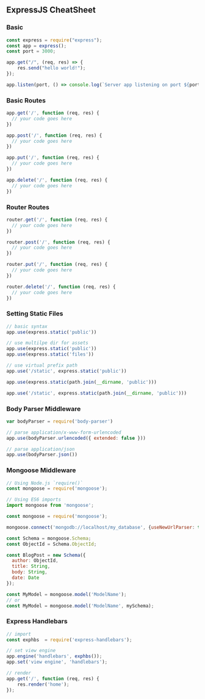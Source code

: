## ExpressJS CheatSheet

### Basic
```javascript
const express = require("express");
const app = express();
const port = 3000;

app.get("/", (req, res) => {
    res.send("hello world!");
});

app.listen(port, () => console.log(`Server app listening on port ${port}!`));
```

### Basic Routes
```javascript
app.get('/', function (req, res) {
  // your code goes here
})
```

```javascript
app.post('/', function (req, res) {
  // your code goes here
})
```

```javascript
app.put('/', function (req, res) {
  // your code goes here
})
```

```javascript
app.delete('/', function (req, res) {
  // your code goes here
})
```


### Router Routes
```javascript
router.get('/', function (req, res) {
  // your code goes here
})
```

```javascript
router.post('/', function (req, res) {
  // your code goes here
})
```

```javascript
router.put('/', function (req, res) {
  // your code goes here
})
```

```javascript
router.delete('/', function (req, res) {
  // your code goes here
})
```

### Setting Static Files

```javascript
// basic syntax
app.use(express.static('public'))

// use multilpe dir for assets
app.use(express.static('public'))
app.use(express.static('files'))

// use virtual prefix path
app.use('/static', express.static('public'))

app.use(express.static(path.join(__dirname, 'public')))

app.use('/static', express.static(path.join(__dirname, 'public')))
```


### Body Parser Middleware

```javascript
var bodyParser = require('body-parser')

// parse application/x-www-form-urlencoded
app.use(bodyParser.urlencoded({ extended: false }))

// parse application/json
app.use(bodyParser.json())
```

### Mongoose Middleware

```javascript
// Using Node.js `require()`
const mongoose = require('mongoose');

// Using ES6 imports
import mongoose from 'mongoose';
```

```javascript
const mongoose = require('mongoose');

mongoose.connect('mongodb://localhost/my_database', {useNewUrlParser: true});
```

```javascript
const Schema = mongoose.Schema;
const ObjectId = Schema.ObjectId;

const BlogPost = new Schema({
  author: ObjectId,
  title: String,
  body: String,
  date: Date
});
```


```javascript
const MyModel = mongoose.model('ModelName');
// or
const MyModel = mongoose.model('ModelName', mySchema);

```

### Express Handlebars

```javascript
// import
const exphbs  = require('express-handlebars');

// set view engine
app.engine('handlebars', exphbs());
app.set('view engine', 'handlebars');

// render
app.get('/', function (req, res) {
    res.render('home');
});
```